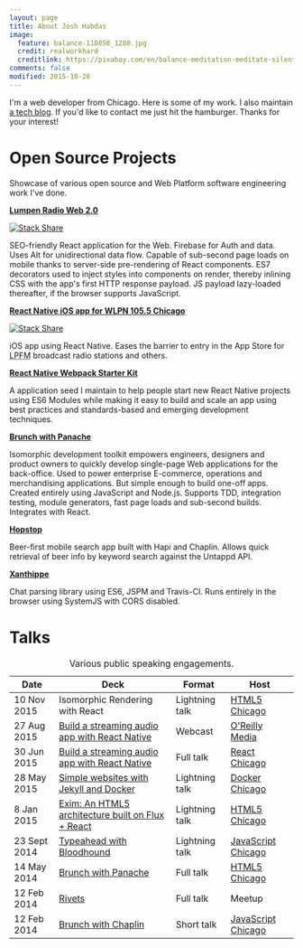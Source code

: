 ```yaml
---
layout: page
title: About Josh Habdas
image:
  feature: balance-110850_1280.jpg
  credit: realworkhard
  creditlink: https://pixabay.com/en/balance-meditation-meditate-silent-110850/
comments: false
modified: 2015-10-28
---
```


I'm a web developer from Chicago. Here is some of my work. I also maintain [a tech blog](/). If you'd like to contact me just hit the hamburger. Thanks for your interest!

# Open Source Projects

Showcase of various open source and Web Platform software engineering work I've done.

**<a href="https://github.com/jhabdas/lumpenradio-com" target="_blank">Lumpen Radio Web 2.0</a>**

[![Stack Share](http://img.shields.io/badge/tech-stack-0690fa.svg?style=flat)](http://stackshare.io/jhabdas/lumpen-radio-web-2-0)

SEO-friendly React application for the Web. Firebase for Auth and data. Uses Alt for unidirectional data flow. Capable of sub-second page loads on mobile thanks to server-side pre-rendering of React components. ES7 decorators used to inject styles into components on render, thereby inlining CSS with the app's first HTTP response payload. JS payload lazy-loaded thereafter, if the browser supports JavaScript.

**<a href="https://github.com/jhabdas/lumpen-radio" target="_blank">React Native iOS app for WLPN 105.5 Chicago</a>**

[![Stack Share](http://img.shields.io/badge/tech-stack-0690fa.svg?style=flat)](http://stackshare.io/jhabdas/lumpen-radio)

iOS app using React Native. Eases the barrier to entry in the App Store for <abbr title="Low-Power FM">LPFM</abbr> broadcast radio stations and others.

**<a href="https://github.com/jhabdas/react-native-webpack-starter-kit" target="_blank">React Native Webpack Starter Kit</a>**

A application seed I maintain to help people start new React Native projects using ES6 Modules while making it easy to build and scale an app using best practices and standards-based and emerging development techniques.

**<a href="https://github.com/trunkclub/brunch-with-panache" target="_blank">Brunch with Panache</a>**

Isomorphic development toolkit empowers engineers, designers and product owners to quickly develop single-page Web applications for the back-office. Used to power enterprise E-commerce, operations and merchandising applications. But simple enough to build one-off apps. Created entirely using JavaScript and Node.js. Supports TDD, integration testing, module generators, fast page loads and sub-second builds. Integrates with React.

**<a href="https://github.com/jhabdas/hopstop" target="_blank">Hopstop</a>**

Beer-first mobile search app built with Hapi and Chaplin. Allows quick retrieval of beer info by keyword search against the Untappd API.

**<a href="https://github.com/jhabdas/xanthippe" target="_blank">Xanthippe</a>**

Chat parsing library using ES6, JSPM and Travis-CI. Runs entirely in the browser using SystemJS with CORS disabled.

# Talks

<table>
  <caption>Various public speaking engagements.</caption>
  <thead>
    <tr>
      <th>Date</th>
      <th>Deck</th>
      <th>Format</th>
      <th>Host</th>
    </tr>
  </thead>
  <tbody>
    <tr>
      <td>
        <time datetime="2015-11-10">10 Nov 2015</time>
      </td>
      <td>
        Isomorphic Rendering with React
      </td>
      <td>Lightning talk</td>
      <td>
        <a href="http://www.meetup.com/chicago-html5/events/226035801/" target="_blank">HTML5 Chicago</a>
      </td>
    </tr>
    <tr>
      <td>
        <time datetime="2015-07-27">27 Aug 2015</time>
      </td>
      <td>
        <a href="http://slides.com/jhabdas/streaming-audio-react-native/" target="_blank">Build a streaming audio app with React Native</a>
      </td>
      <td>Webcast</td>
      <td>
        <a href="http://www.oreilly.com/pub/e/3483" target="_blank">O'Reilly Media</a>
      </td>
    </tr>
    <tr>
      <td>
        <time datetime="2015-06-30">30 Jun 2015</time>
      </td>
      <td>
        <a href="http://slides.com/jhabdas/streaming-audio-react-native/" target="_blank">Build a streaming audio app with React Native</a>
      </td>
      <td>Full talk</td>
      <td>
        <a href="http://www.meetup.com/React-Chicago/events/222510246/" target="_blank">React Chicago</a>
      </td>
    </tr>
    <tr>
      <td>
        <time datetime="2015-05-28">28 May 2015</time>
      </td>
      <td>
        <a href="http://slides.com/jhabdas/simple-websites-jekyll-docker/" target="_blank">Simple websites with Jekyll and Docker</a>
      </td>
      <td>Lightning talk</td>
      <td>
        <a href="http://www.meetup.com/Docker-Chicago/events/222157658/" target="_blank">Docker Chicago</a>
      </td>
    </tr>
    <tr>
      <td>
        <time datetime="2015-01-08">8 Jan 2015</time>
      </td>
      <td>
        <a href="http://slides.com/jhabdas/exim" target="_blank">Exim: An HTML5 architecture built on Flux + React</a>
      </td>
      <td>Lightning talk</td>
      <td>
        <a href="http://www.meetup.com/chicago-html5/events/218749155/" target="_blank">HTML5 Chicago</a>
      </td>
    </tr>
    <tr>
      <td>
        <time datetime="2014-08-23">23 Sept 2014</time>
      </td>
      <td>
        <a href="https://slides.com/jhabdas/typeahead-with-bloodhound/" target="_blank">Typeahead with Bloodhound</a>
      </td>
      <td>Lightning talk</td>
      <td>
        <a href="http://www.meetup.com/js-chi/events/175330142/" target="_blank">JavaScript Chicago</a>
      </td>
    </tr>
    <tr>
      <td>
        <time datetime="2014-05-14">14 May 2014</time>
      </td>
      <td>
        <a href="https://speakerdeck.com/jhabdas/brunch-with-panache" target="_blank">Brunch with Panache</a>
      </td>
      <td>Full talk</td>
      <td>
        <a href="http://www.meetup.com/chicago-html5/events/162640832/" target="_blank">HTML5 Chicago</a>
      </td>
    </tr>
    <tr>
      <td>
        <time datetime="2014-02-12">12 Feb 2014</time>
      </td>
      <td>
        <a href="https://speakerdeck.com/jhabdas/rivets" target="_blank">Rivets</a>
      </td>
      <td>Full talk</td>
      <td>
        Meetup
      </td>
    </tr>
    <tr>
      <td>
        <time datetime="2014-02-12">12 Feb 2014</time>
      </td>
      <td>
        <a href="https://speakerdeck.com/jhabdas/hopstop" target="_blank">Brunch with Chaplin</a>
      </td>
      <td>Short talk</td>
      <td>
        <a href="http://www.meetup.com/js-chi/events/132710002/" target="_blank">JavaScript Chicago</a>
      </td>
    </tr>
  </tbody>
</table>
